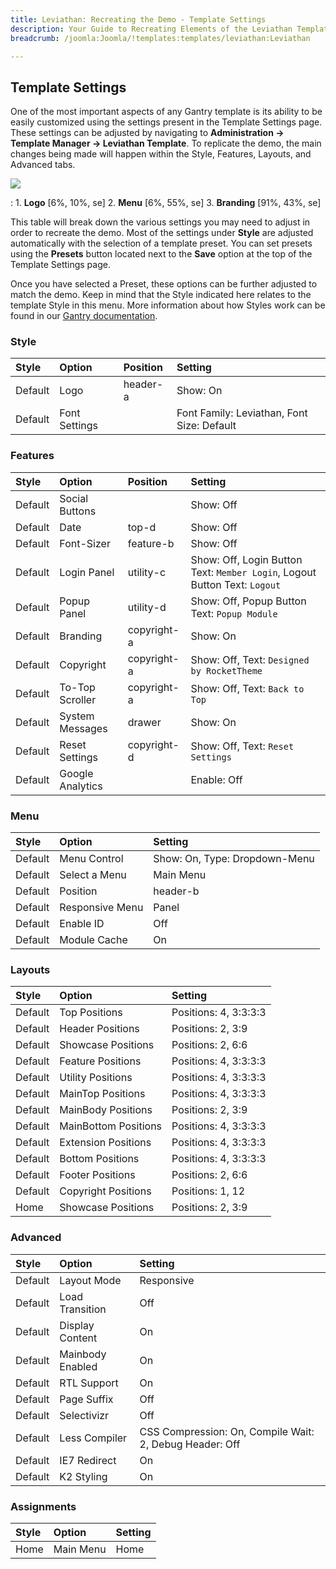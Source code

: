 ```yaml
---
title: Leviathan: Recreating the Demo - Template Settings
description: Your Guide to Recreating Elements of the Leviathan Template for WordPress
breadcrumb: /joomla:Joomla/!templates:templates/leviathan:Leviathan

---
```


Template Settings
-----
One of the most important aspects of any Gantry template is its ability to be easily customized using the settings present in the Template Settings page. These settings can be adjusted by navigating to **Administration -> Template Manager -> Leviathan Template**. To replicate the demo, the main changes being made will happen within the Style, Features, Layouts, and Advanced tabs. 

![][leviathan2]

:   1. **Logo**  [6%, 10%, se]
    2. **Menu**  [6%, 55%, se]
    3. **Branding**  [91%, 43%, se]

This table will break down the various settings you may need to adjust in order to recreate the demo. Most of the settings under **Style** are adjusted automatically with the selection of a template preset. You can set presets using the **Presets** button located next to the **Save** option at the top of the Template Settings page.

Once you have selected a Preset, these options can be further adjusted to match the demo. Keep in mind that the Style indicated here relates to the template Style in this menu. More information about how Styles work can be found in our [Gantry documentation][Style].

### Style
| Style   | Option        | Position | Setting                                    |  
| :------ | :------------ | :------- | :----------------------------------------- |  
| Default | Logo          | header-a | Show: On                                   |  
| Default | Font Settings |          | Font Family: Leviathan, Font Size: Default |   

### Features
| Style   | Option           | Position    | Setting                                                                    |  
| :------ | :--------------- | :---------- | :------------------------------------------------------------------------- |  
| Default | Social Buttons   |             | Show: Off                                                                  |  
| Default | Date             | top-d       | Show: Off                                                                  |  
| Default | Font-Sizer       | feature-b   | Show: Off                                                                  |  
| Default | Login Panel      | utility-c   | Show: Off, Login Button Text: `Member Login`, Logout Button Text: `Logout` |  
| Default | Popup Panel      | utility-d   | Show: Off, Popup Button Text: `Popup Module`                               |  
| Default | Branding         | copyright-a | Show: On                                                                   |  
| Default | Copyright        | copyright-a | Show: Off, Text: `Designed by RocketTheme`                                 |  
| Default | To-Top Scroller  | copyright-a | Show: Off, Text: `Back to Top`                                             |  
| Default | System Messages  | drawer      | Show: On                                                                   |  
| Default | Reset Settings   | copyright-d | Show: Off, Text: `Reset Settings`                                          |  
| Default | Google Analytics |             | Enable: Off                                                                |  

### Menu
| Style   | Option          | Setting                       |  
| :------ | :-------------- | :---------------------------- |  
| Default | Menu Control    | Show: On, Type: Dropdown-Menu |  
| Default | Select a Menu   | Main Menu                     |  
| Default | Position        | header-b                      |  
| Default | Responsive Menu | Panel                         |  
| Default | Enable ID       | Off                           |  
| Default | Module Cache    | On                            |  

### Layouts
| Style   | Option               | Setting               |  
| :------ | :------------------- | :-------------------- |  
| Default | Top Positions        | Positions: 4, 3:3:3:3 |  
| Default | Header Positions     | Positions: 2, 3:9     |  
| Default | Showcase Positions   | Positions: 2, 6:6     |  
| Default | Feature Positions    | Positions: 4, 3:3:3:3 |  
| Default | Utility Positions    | Positions: 4, 3:3:3:3 |  
| Default | MainTop Positions    | Positions: 4, 3:3:3:3 |  
| Default | MainBody Positions   | Positions: 2, 3:9     |  
| Default | MainBottom Positions | Positions: 4, 3:3:3:3 |  
| Default | Extension Positions  | Positions: 4, 3:3:3:3 |  
| Default | Bottom Positions     | Positions: 4, 3:3:3:3 |  
| Default | Footer Positions     | Positions: 2, 6:6     |  
| Default | Copyright Positions  | Positions: 1, 12      |  
| Home    | Showcase Positions   | Positions: 2, 3:9     |  

### Advanced
| Style   | Option           | Setting                                                 |  
| :------ | :--------------- | :------------------------------------------------------ |  
| Default | Layout Mode      | Responsive                                              |  
| Default | Load Transition  | Off                                                     |  
| Default | Display Content  | On                                                      |  
| Default | Mainbody Enabled | On                                                      |  
| Default | RTL Support      | On                                                      |  
| Default | Page Suffix      | Off                                                     |  
| Default | Selectivizr      | Off                                                     |  
| Default | Less Compiler    | CSS Compression: On, Compile Wait: 2, Debug Header: Off |  
| Default | IE7 Redirect     | On                                                      |  
| Default | K2 Styling       | On                                                      |   

### Assignments
| Style | Option    | Setting |  
| :---- | :-------- | :------ |  
| Home  | Main Menu | Home    |  

[demo25]: assets/Leviathan.jpg
[menu]: ../../start/menu.md
[Style]: http://www.gantry-framework.org/documentation/joomla/configure
[leviathan2]: assets/leviathan.jpeg